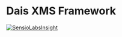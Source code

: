 Dais XMS Framework
==================

[![SensioLabsInsight](http://insight.sensiolabs.com/projects/f7d7e9a0-3536-4c79-8d49-6502fbcb40a5/big.png)](https://insight.sensiolabs.com/projects/f7d7e9a0-3536-4c79-8d49-6502fbcb40a5)
